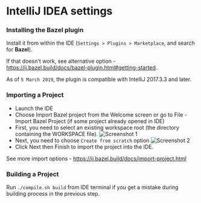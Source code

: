# IntelliJ IDEA settings

### Installing the Bazel plugin
Install it from within the IDE (`Settings > Plugins > Marketplace`, and search for **Bazel**).
  
  If that doesn't work, see alternative option - https://ij.bazel.build/docs/bazel-plugin.html#getting-started.
  
  As of `5 March 2019`, the plugin is compatible with IntelliJ 2017.3.3 and later.

### Importing a Project
- Launch the IDE
- Choose Import Bazel project from the Welcome screen or go to File - Import Bazel Project (if some project already opened in IDE)
- First, you need to select an existing workspace root (the directory containing the WORKSPACE file).
![Screenshot 1](https://imgur.com/WqwODKI.png)
- Next, you need to choose `Create from scratch` option
![Screenshot 2](https://imgur.com/WVMThTo.png)
- Click Next then Finish to import the project into the IDE.

See more import options - https://ij.bazel.build/docs/import-project.html

### Building a Project
Run `./compile.sh build` from IDE terminal if you get a mistake during building process in the previous step.
